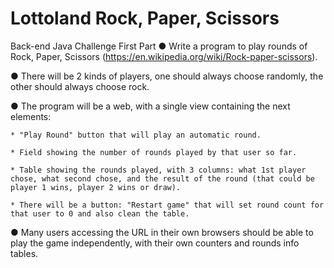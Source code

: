 Lottoland Rock, Paper, Scissors
=====
Back-end Java Challenge
First Part
● Write a program to play rounds of Rock, Paper, Scissors
(https://en.wikipedia.org/wiki/Rock-paper-scissors).

● There will be 2 kinds of players, one should always choose randomly, the other should always choose rock.

● The program will be a web, with a single view containing the next elements:

	* "Play Round" button that will play an automatic round.

	* Field showing the number of rounds played by that user so far.

	* Table showing the rounds played, with 3 columns: what 1st player chose, what second chose, and the result of the round (that could be player 1 wins, player 2 wins or draw).

	* There will be a button: "Restart game" that will set round count for that user to 0 and also clean the table.

● Many users accessing the URL in their own browsers should be able to play the game independently, with their own counters and rounds info tables.